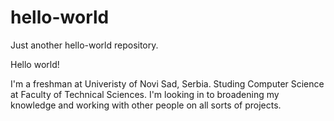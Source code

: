 # hello-world
Just another hello-world repository.

Hello world!

I'm a freshman at Univeristy of Novi Sad, Serbia. Studing Computer Science at Faculty of Technical Sciences. I'm looking in to broadening my knowledge and working with other people on all sorts of projects.
